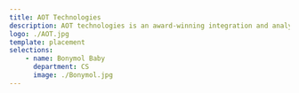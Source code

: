 ```yaml
---
title: AOT Technologies 
description: AOT technologies is an award-winning integration and analytics solution company. Our integration and intelligence-first approach allows us to build intelligent systems for enterprises and governments. 
logo: ./AOT.jpg
template: placement
selections:
    - name: Bonymol Baby
      department: CS
      image: ./Bonymol.jpg
---
```

